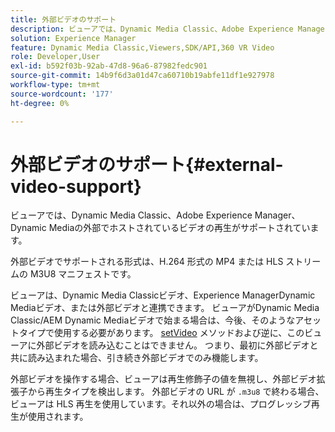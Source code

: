 ```yaml
---
title: 外部ビデオのサポート
description: ビューアでは、Dynamic Media Classic、Adobe Experience Manager、Dynamic Mediaの外部でホストされているビデオの再生がサポートされています。
solution: Experience Manager
feature: Dynamic Media Classic,Viewers,SDK/API,360 VR Video
role: Developer,User
exl-id: b592f03b-92ab-47d8-96a6-87982fedc901
source-git-commit: 14b9f6d3a01d47ca60710b19abfe11df1e927978
workflow-type: tm+mt
source-wordcount: '177'
ht-degree: 0%

---
```


# 外部ビデオのサポート{#external-video-support}

ビューアでは、Dynamic Media Classic、Adobe Experience Manager、Dynamic Mediaの外部でホストされているビデオの再生がサポートされています。

外部ビデオでサポートされる形式は、H.264 形式の MP4 または HLS ストリームの M3U8 マニフェストです。

ビューアは、Dynamic Media Classicビデオ、Experience ManagerDynamic Mediaビデオ、または外部ビデオと連携できます。 ビューアがDynamic Media Classic/AEM Dynamic Mediaビデオで始まる場合は、今後、そのようなアセットタイプで使用する必要があります。 [setVideo](../../c-html5-aem-asset-viewers/c-html5-aem-video360/c-html5-aem-video360-javascriptapiref/r-html5-aem-video360-javascriptapiref-setvideo.md#reference-85d3422d6ce64a36ac74827120b5a17c) メソッドおよび逆に、このビューアに外部ビデオを読み込むことはできません。 つまり、最初に外部ビデオと共に読み込まれた場合、引き続き外部ビデオでのみ機能します。

外部ビデオを操作する場合、ビューアは再生修飾子の値を無視し、外部ビデオ拡張子から再生タイプを検出します。 外部ビデオの URL が `.m3u8` で終わる場合、ビューアは HLS 再生を使用しています。それ以外の場合は、プログレッシブ再生が使用されます。
